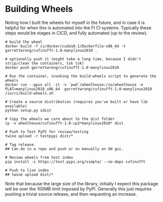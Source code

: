 # Building Wheels

Noting how I built the wheels for myself in the future,
and in case it is helpful for when this is automated into the FI CI systems.
Typically these steps would be stages in CICD, and fully automated (up to the review).

```
# build the wheel
docker build -f ci/docker/cuda10.1/Dockerfile-x86_64 -t garrettwrong/cufinufft-1.0-manylinux2010 .

# optionally push it (might take a long time, because I didn't strip/clean the containers, tsk tsk)
docker push garrettwrong/cufinufft-1.0-manylinux2010

# Run the container, invoking the build-wheels script to generate the wheels
docker run --gpus all -it -v `pwd`/wheelhouse:/io/wheelhouse -e PLAT=manylinux2010_x86_64  garrettwrong/cufinufft-1.0-manylinux2010 /io/ci/build-wheels.sh

# Create a source distribution (requires you've built or have lib available)
python setup.py sdist

# Copy the wheels we care about to the dist folder
cp -v wheelhouse/cufinufft-1.0-cp3*manylinux2010* dist

# Push to Test PyPI for review/testing
twine upload -r testpypi dist/*

# Tag release.
## Can do in a repo and push or on manually on GH gui.

# Review wheels from test index
pip install -i https://test.pypi.org/simple/ --no-deps cufinufft

# Push to live index
## twine upload dist/*
```

Note that because the large size of the library, initially I expect this package will be over the 100MB limit imposed by PyPI.
Generally this just requires pushing a trivial source release, and then requesting an increase.
